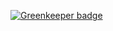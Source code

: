 
[![Greenkeeper badge](https://badges.greenkeeper.io/admmasters/open-times-tables.svg)](https://greenkeeper.io/)
